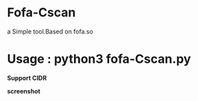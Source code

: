 # Fofa-Cscan
a Simple tool.Based on fofa.so

# **Usage : python3 fofa-Cscan.py**

**Support CIDR**

**screenshot**

